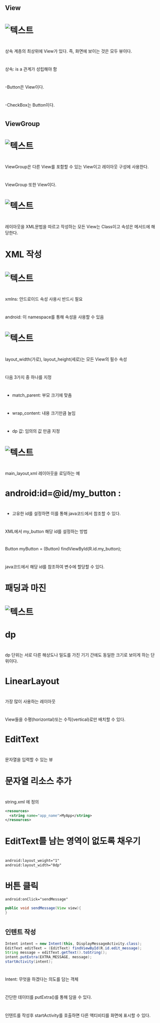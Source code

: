 ##  View
#  
#  ![텍스트](/./img/view.png)
#  
#  
상속 계층의 최상위에 View가 있다. 즉, 화면에 보이는 것은 모두 뷰이다.
#  
상속: is a 관계가 성립해야 함
#  
-Button은 View이다.
#  
-CheckBox는 Button이다.
#  
##  ViewGroup
#  ![텍스트](/./img/viewgroup.png)
#  
ViewGroup은 다른 View를 포함할 수 있는 View이고 레이아웃 구성에 사용한다.
#  
ViewGroup 또한 View이다.
#  
#  
#  ![텍스트](/./img/xml.png)
#  
레이아웃을 XML문법을 따르고 작성하는 모든 View는 Class이고 속성은 메서드에 해당한다.
#  
#  
#  XML 작성
#  ![텍스트](/./img/XML1.png)
#  
#  
xmlns: 안드로이드 속성 사용시 반드시 필요
#  
android: 이 namespace를 통해 속성을 사용할 수 있음
#  
#  
#  ![텍스트](/./img/layout.png)
#  
layout_width(가로), layout_height(세로)는 모든 View의 필수 속성
#  
다음 3가지 중 하나를 지정
#  
- match_parent: 부모 크기에 맞춤
#  
- wrap_content: 내용 크기만큼 늘임
#  
- dp 값: 임의의 값 만큼 지정
#  
#  
#  ![텍스트](/./img/xmlResourceLoading.png)
#  
main_layout,xml 레이아웃을 로딩하는 예
#  
#  
#  android:id=@id/my_button : 
#  
- 고유한 id를 설정하면 이를 통해 java코드에서 참조할 수 있다.
#  
XML에서 my_button 해당 id를 설정하는 방법
#  
Button myButton = (Button) findViewById(R.id.my_button);
#  
java코드에서 해당 id를 참조하여 변수에 할당할 수 있다.
#  
#  
#  패딩과 마진
#  ![텍스트](/./img/paddingAndMargine.png)
#
#  dp
#  
dp 단위는 서로 다른 해상도나 밀도를 가진 기기 간에도 동일한 크기로 보이게 하는 단위이다.
#  
#  LinearLayout 
#  
가장 많이 사용하는 레이아웃
#  
View들을 수평(horizontal)또는 수직(vertical)로만 배치할 수 있다.
#  
#  EditText
#  
문자열을 입력할 수 있는 뷰
#  
#  문자열 리소스 추가
# 
string.xml 에 정의 
```xml
<resources>
  <string name="app_name">MyApp</string>
</resources>
```
#  
#  EditText를 남는 영역이 없도록 채우기
#  
```xml
android:layout_weight="1"
android:layout_width="0dp"
```
#  
#  버튼 클릭
```xml
android:onClick="sendMessage"
```
```java
public void sendMessage(View view){
}
```
#  
##  인텐트 작성
```java
Intent intent = new Intent(this, DisplayMessageActivity.class);
EditText editText = (EditText) findViewById(R.id.edit_message);
String message = editText.getText().toString();
intent.putExtra(EXTRA_MESSAGE, message);
startActivity(intent);
```
#  
#  
Intent: 무엇을 하겠다는 의도를 담는 객체
#  
간단한 데이터를 putExtra()를 통해 담을 수 있다.
#  
인텐트를 작성후 startActivity를 호출하면 다른 액티비티를 화면에 표시할 수 있다.







